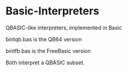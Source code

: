 # Basic-Interpreters
QBASIC-like interpreters, implemented in Basic

bintqb.bas is the QB64 version

bintfb.bas is the FreeBasic version

Both interpret a QBASIC subset.
